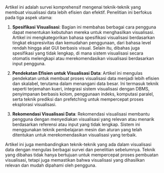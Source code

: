 
Artikel ini adalah survei komprehensif mengenai teknik-teknik yang membuat visualisasi data lebih efisien dan efektif. Penelitian ini berfokus pada tiga aspek utama:

1. **Spesifikasi Visualisasi**: Bagian ini membahas berbagai cara pengguna dapat menentukan kebutuhan mereka untuk menghasilkan visualisasi. Artikel ini mengkategorikan bahasa spesifikasi
   visualisasi berdasarkan tingkat ekspresivitas dan kemudahan penggunaan, dari bahasa level rendah hingga alat GUI berbasis visual. Selain itu, dibahas juga spesifikasi yang tidak lengkap,
   di mana sistem visualisasi secara otomatis melengkapi atau merekomendasikan visualisasi berdasarkan input pengguna.

2. **Pendekatan Efisien untuk Visualisasi Data**: Artikel ini mengulas pendekatan untuk membuat proses visualisasi data menjadi lebih efisien dan skalabel, terutama dalam menangani data
   besar. Ini termasuk teknik seperti terjemahan kueri, integrasi sistem visualisasi dengan DBMS, penyimpanan berbasis kolom, penggunaan indeks, komputasi paralel,
   serta teknik prediksi dan prefetching untuk mempercepat proses eksplorasi visualisasi.

3. **Rekomendasi Visualisasi Data**: Rekomendasi visualisasi membantu pengguna dengan menyediakan visualisasi yang relevan atau menarik berdasarkan referensi atau input yang tidak lengkap.
    Sistem ini menggunakan teknik pembelajaran mesin dan aturan yang telah ditentukan untuk merekomendasikan visualisasi yang terbaik.

Artikel ini juga membandingkan teknik-teknik yang ada dalam visualisasi data dengan mengulas berbagai survei dan penelitian sebelumnya. Teknik yang dibahas tidak hanya bertujuan untuk 
mempercepat proses pembuatan visualisasi, tetapi juga memastikan bahwa visualisasi yang dihasilkan relevan dan mudah dipahami oleh pengguna.
